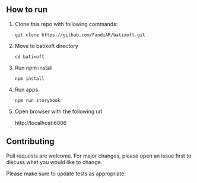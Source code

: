 ## How to run
1. Clone this repo with following commands:

    ```
    git clone https://github.com/FandiAR/batixoft.git
    ```
2. Move to batixoft directory 

    ```
    cd batixoft
    ```
3. Run npm install 

    ```
    npm install
    ```
4. Run apps 

    ```
    npm run storybook
    ```
5. Open browser with the following url 

    http://localhost:6006


## Contributing

Pull requests are welcome. For major changes, please open an issue first to discuss what you would like to change.

Please make sure to update tests as appropriate.